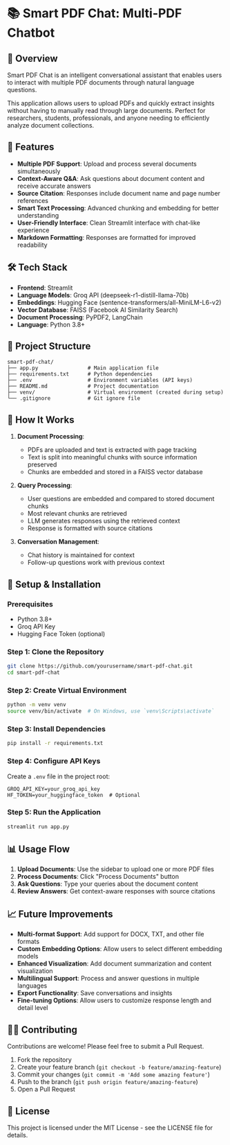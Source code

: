 # 📚 Smart PDF Chat: Multi-PDF Chatbot

## 📌 Overview

Smart PDF Chat is an intelligent conversational assistant that enables users to interact with multiple PDF documents through natural language questions.

This application allows users to upload PDFs and quickly extract insights without having to manually read through large documents. Perfect for researchers, students, professionals, and anyone needing to efficiently analyze document collections.

## 🚀 Features

- **Multiple PDF Support**: Upload and process several documents simultaneously
- **Context-Aware Q&A**: Ask questions about document content and receive accurate answers
- **Source Citation**: Responses include document name and page number references
- **Smart Text Processing**: Advanced chunking and embedding for better understanding
- **User-Friendly Interface**: Clean Streamlit interface with chat-like experience
- **Markdown Formatting**: Responses are formatted for improved readability

## 🛠️ Tech Stack

- **Frontend**: Streamlit
- **Language Models**: Groq API (deepseek-r1-distill-llama-70b)
- **Embeddings**: Hugging Face (sentence-transformers/all-MiniLM-L6-v2)
- **Vector Database**: FAISS (Facebook AI Similarity Search)
- **Document Processing**: PyPDF2, LangChain
- **Language**: Python 3.8+

## 📁 Project Structure

```
smart-pdf-chat/
├── app.py                # Main application file
├── requirements.txt      # Python dependencies
├── .env                  # Environment variables (API keys)
├── README.md             # Project documentation
├── venv/                 # Virtual environment (created during setup)
└── .gitignore            # Git ignore file
```

## 🧠 How It Works

1. **Document Processing**:
   - PDFs are uploaded and text is extracted with page tracking
   - Text is split into meaningful chunks with source information preserved
   - Chunks are embedded and stored in a FAISS vector database

2. **Query Processing**:
   - User questions are embedded and compared to stored document chunks
   - Most relevant chunks are retrieved
   - LLM generates responses using the retrieved context
   - Response is formatted with source citations

3. **Conversation Management**:
   - Chat history is maintained for context
   - Follow-up questions work with previous context

## 🧪 Setup & Installation

### Prerequisites
- Python 3.8+
- Groq API Key
- Hugging Face Token (optional)

### Step 1: Clone the Repository
```bash
git clone https://github.com/yourusername/smart-pdf-chat.git
cd smart-pdf-chat
```

### Step 2: Create Virtual Environment
```bash
python -m venv venv
source venv/bin/activate  # On Windows, use `venv\Scripts\activate`
```

### Step 3: Install Dependencies
```bash
pip install -r requirements.txt
```

### Step 4: Configure API Keys
Create a `.env` file in the project root:
```
GROQ_API_KEY=your_groq_api_key
HF_TOKEN=your_huggingface_token  # Optional
```

### Step 5: Run the Application
```bash
streamlit run app.py
```

## 📊 Usage Flow

1. **Upload Documents**: Use the sidebar to upload one or more PDF files
2. **Process Documents**: Click "Process Documents" button
3. **Ask Questions**: Type your queries about the document content
4. **Review Answers**: Get context-aware responses with source citations

## 📈 Future Improvements

- **Multi-format Support**: Add support for DOCX, TXT, and other file formats
- **Custom Embedding Options**: Allow users to select different embedding models
- **Enhanced Visualization**: Add document summarization and content visualization
- **Multilingual Support**: Process and answer questions in multiple languages
- **Export Functionality**: Save conversations and insights
- **Fine-tuning Options**: Allow users to customize response length and detail level

## 🧑‍💻 Contributing

Contributions are welcome! Please feel free to submit a Pull Request.

1. Fork the repository
2. Create your feature branch (`git checkout -b feature/amazing-feature`)
3. Commit your changes (`git commit -m 'Add some amazing feature'`)
4. Push to the branch (`git push origin feature/amazing-feature`)
5. Open a Pull Request

## 📜 License

This project is licensed under the MIT License - see the LICENSE file for details.
